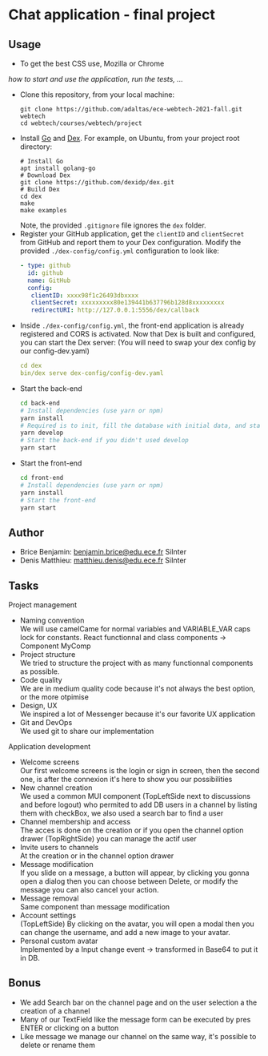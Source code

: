 # Chat application - final project

## Usage

- To get the best CSS use, Mozilla or Chrome

_how to start and use the application, run the tests, ..._

- Clone this repository, from your local machine:
  ```
  git clone https://github.com/adaltas/ece-webtech-2021-fall.git webtech
  cd webtech/courses/webtech/project
  ```
- Install [Go](https://golang.org/) and [Dex](https://dexidp.io/docs/getting-started/). For example, on Ubuntu, from your project root directory:
  ```
  # Install Go
  apt install golang-go
  # Download Dex
  git clone https://github.com/dexidp/dex.git
  # Build Dex
  cd dex
  make
  make examples
  ```
  Note, the provided `.gitignore` file ignores the `dex` folder.
- Register your GitHub application, get the `clientID` and `clientSecret` from GitHub and report them to your Dex configuration. Modify the provided `./dex-config/config.yml` configuration to look like:
  ```yaml
  - type: github
    id: github
    name: GitHub
    config:
     clientID: xxxx98f1c26493dbxxxx
     clientSecret: xxxxxxxxx80e139441b637796b128d8xxxxxxxxx
     redirectURI: http://127.0.0.1:5556/dex/callback
  ```
- Inside `./dex-config/config.yml`, the front-end application is already registered and CORS is activated. Now that Dex is built and configured, you can start the Dex server: (You will need to swap your dex config by our config-dev.yaml)
  ```yaml
  cd dex
  bin/dex serve dex-config/config-dev.yaml
  ```
- Start the back-end
  ```bash
  cd back-end
  # Install dependencies (use yarn or npm)
  yarn install
  # Required is to init, fill the database with initial data, and start:
  yarn develop
  # Start the back-end if you didn't used develop
  yarn start
  ```
- Start the front-end
  ```bash
  cd front-end
  # Install dependencies (use yarn or npm)
  yarn install
  # Start the front-end
  yarn start
  ```

## Author

- Brice Benjamin: benjamin.brice@edu.ece.fr SiInter
- Denis Matthieu: matthieu.denis@edu.ece.fr SiInter

## Tasks

Project management

- Naming convention  
  We will use camelCame for normal variables
  and VARIABLE_VAR caps lock for constants.
  React functionnal and class components -> Component MyComp
- Project structure  
  We tried to structure the project with as many functionnal components as possible.
- Code quality  
  We are in medium quality code because it's not always the best option, or the more otpimise
- Design, UX  
  We inspired a lot of Messenger because it's our favorite UX application
- Git and DevOps  
  We used git to share our implementation

Application development

- Welcome screens  
  Our first welcome screens is the login or sign in screen, then the second one, is after the connexion it's here to show you our possibilities
- New channel creation  
  We used a common MUI component (TopLeftSide next to discussions and before logout) who permited to add DB users in a channel by listing them with checkBox, we also used a search bar to find a user
- Channel membership and access  
  The acces is done on the creation or if you open the channel option drawer (TopRightSide) you can manage the actif user
- Invite users to channels  
  At the creation or in the channel option drawer
- Message modification  
  If you slide on a message, a button will appear, by clicking you gonna open a dialog then you can choose between Delete, or modify the message you can also cancel your action.
- Message removal  
  Same component than message modification
- Account settings  
  (TopLeftSide) By clicking on the avatar, you will open a modal then you can change the username, and add a new image to your avatar.
- Personal custom avatar  
  Implemented by a Input change event -> transformed in Base64 to put it in DB.

## Bonus

- We add Search bar on the channel page and on the user selection a the creation of a channel
- Many of our TextField like the message form can be executed by pres ENTER or clicking on a button
- Like message we manage our channel on the same way, it's possible to delete or rename them
